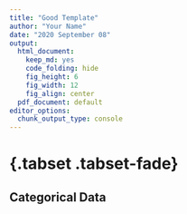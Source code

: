 ```yaml
---
title: "Good Template"
author: "Your Name"
date: "2020 September 08"
output:
  html_document:
    keep_md: yes
    code_folding: hide
    fig_height: 6
    fig_width: 12
    fig_align: center
  pdf_document: default
editor_options:
  chunk_output_type: console
---
```


# {.tabset .tabset-fade}







## Categorical Data
